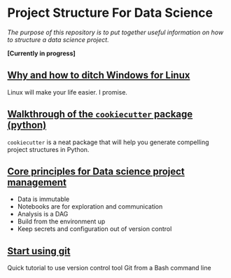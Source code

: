 # Project Structure For Data Science

*The purpose of this repository is to put together useful information on how to structure a data science project.*


**[Currently in progress]**

## [Why and how to ditch Windows for Linux](https://github.com/eolecvk/data_science_project_structure/blob/master/1_from_windows_to_linux.Rmd)

Linux will make your life easier. I promise.

## [Walkthrough of the `cookiecutter` package (python)](https://github.com/eolecvk/data_science_project_structure/blob/master/2_cookiecutter_datascience.Rmd)

`cookiecutter` is a neat package that will help you generate compelling project structures in Python.


## [Core principles for Data science project management](https://github.com/eolecvk/data_science_project_structure/blob/master/3_core_principles.Rmd)

+ Data is immutable
+ Notebooks are for exploration and communication
+ Analysis is a DAG
+ Build from the environment up
+ Keep secrets and configuration out of version control


## [Start using git](https://github.com/eolecvk/data_science_project_structure/blob/master/4_quick_github_tutorial.Rmd)

Quick tutorial to use version control tool Git from a Bash command line
